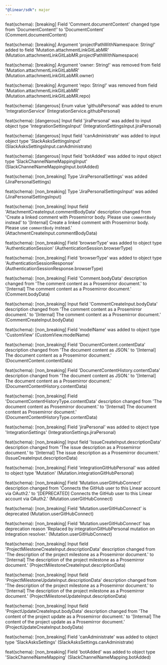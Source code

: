 ```yaml
---
"@linear/sdk": major
---
```



feat(schema): [breaking] Field 'Comment.documentContent' changed type from 'DocumentContent!' to 'DocumentContent' (Comment.documentContent)

feat(schema): [breaking] Argument 'projectPathWithNamespace: String!' added to field 'Mutation.attachmentLinkGitLabMR' (Mutation.attachmentLinkGitLabMR.projectPathWithNamespace)

feat(schema): [breaking] Argument 'owner: String!' was removed from field 'Mutation.attachmentLinkGitLabMR' (Mutation.attachmentLinkGitLabMR.owner)

feat(schema): [breaking] Argument 'repo: String!' was removed from field 'Mutation.attachmentLinkGitLabMR' (Mutation.attachmentLinkGitLabMR.repo)

feat(schema): [dangerous] Enum value 'githubPersonal' was added to enum 'IntegrationService' (IntegrationService.githubPersonal)

feat(schema): [dangerous] Input field 'jiraPersonal' was added to input object type 'IntegrationSettingsInput' (IntegrationSettingsInput.jiraPersonal)

feat(schema): [dangerous] Input field 'canAdministrate' was added to input object type 'SlackAsksSettingsInput' (SlackAsksSettingsInput.canAdministrate)

feat(schema): [dangerous] Input field 'botAdded' was added to input object type 'SlackChannelNameMappingInput' (SlackChannelNameMappingInput.botAdded)

feat(schema): [non_breaking] Type 'JiraPersonalSettings' was added (JiraPersonalSettings)

feat(schema): [non_breaking] Type 'JiraPersonalSettingsInput' was added (JiraPersonalSettingsInput)

feat(schema): [non_breaking] Input field 'AttachmentCreateInput.commentBodyData' description changed from 'Create a linked comment with Prosemirror body. Please use `commentBody` instead' to '[Internal] Create a linked comment with Prosemirror body. Please use `commentBody` instead.' (AttachmentCreateInput.commentBodyData)

feat(schema): [non_breaking] Field 'browserType' was added to object type 'AuthenticationSession' (AuthenticationSession.browserType)

feat(schema): [non_breaking] Field 'browserType' was added to object type 'AuthenticationSessionResponse' (AuthenticationSessionResponse.browserType)

feat(schema): [non_breaking] Field 'Comment.bodyData' description changed from 'The comment content as a Prosemirror document.' to '[Internal] The comment content as a Prosemirror document.' (Comment.bodyData)

feat(schema): [non_breaking] Input field 'CommentCreateInput.bodyData' description changed from 'The comment content as a Prosemirror document.' to '[Internal] The comment content as a Prosemirror document.' (CommentCreateInput.bodyData)

feat(schema): [non_breaking] Field 'modelName' was added to object type 'CustomView' (CustomView.modelName)

feat(schema): [non_breaking] Field 'DocumentContent.contentData' description changed from 'The document content as JSON.' to '[Internal] The document content as a Prosemirror document.' (DocumentContent.contentData)

feat(schema): [non_breaking] Field 'DocumentContentHistory.contentData' description changed from 'The document content as JSON.' to '[Internal] The document content as a Prosemirror document.' (DocumentContentHistory.contentData)

feat(schema): [non_breaking] Field 'DocumentContentHistoryType.contentData' description changed from 'The document content as Prosemirror document.' to '[Internal] The document content as Prosemirror document.' (DocumentContentHistoryType.contentData)

feat(schema): [non_breaking] Field 'jiraPersonal' was added to object type 'IntegrationSettings' (IntegrationSettings.jiraPersonal)

feat(schema): [non_breaking] Input field 'IssueCreateInput.descriptionData' description changed from 'The issue description as a Prosemirror document.' to '[Internal] The issue description as a Prosemirror document.' (IssueCreateInput.descriptionData)

feat(schema): [non_breaking] Field 'integrationGitHubPersonal' was added to object type 'Mutation' (Mutation.integrationGitHubPersonal)

feat(schema): [non_breaking] Field 'Mutation.userGitHubConnect' description changed from 'Connects the GitHub user to this Linear account via OAuth2.' to '[DEPRECATED] Connects the GitHub user to this Linear account via OAuth2.' (Mutation.userGitHubConnect)

feat(schema): [non_breaking] Field 'Mutation.userGitHubConnect' is deprecated (Mutation.userGitHubConnect)

feat(schema): [non_breaking] Field 'Mutation.userGitHubConnect' has deprecation reason 'Replaced by integrationGitHubPersonal mutation on Integration resolver.' (Mutation.userGitHubConnect)

feat(schema): [non_breaking] Input field 'ProjectMilestoneCreateInput.descriptionData' description changed from 'The description of the project milestone as a Prosemirror document.' to '[Internal] The description of the project milestone as a Prosemirror document.' (ProjectMilestoneCreateInput.descriptionData)

feat(schema): [non_breaking] Input field 'ProjectMilestoneUpdateInput.descriptionData' description changed from 'The description of the project milestone as a Prosemirror document.' to '[Internal] The description of the project milestone as a Prosemirror document.' (ProjectMilestoneUpdateInput.descriptionData)

feat(schema): [non_breaking] Input field 'ProjectUpdateCreateInput.bodyData' description changed from 'The content of the project update as a Prosemirror document.' to '[Internal] The content of the project update as a Prosemirror document.' (ProjectUpdateCreateInput.bodyData)

feat(schema): [non_breaking] Field 'canAdministrate' was added to object type 'SlackAsksSettings' (SlackAsksSettings.canAdministrate)

feat(schema): [non_breaking] Field 'botAdded' was added to object type 'SlackChannelNameMapping' (SlackChannelNameMapping.botAdded)